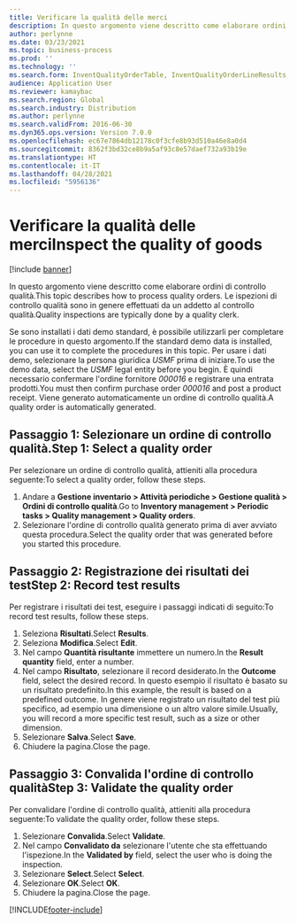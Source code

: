 ```yaml
---
title: Verificare la qualità delle merci
description: In questo argomento viene descritto come elaborare ordini di controllo qualità.
author: perlynne
ms.date: 03/23/2021
ms.topic: business-process
ms.prod: ''
ms.technology: ''
ms.search.form: InventQualityOrderTable, InventQualityOrderLineResults, HcmWorkerLookUp
audience: Application User
ms.reviewer: kamaybac
ms.search.region: Global
ms.search.industry: Distribution
ms.author: perlynne
ms.search.validFrom: 2016-06-30
ms.dyn365.ops.version: Version 7.0.0
ms.openlocfilehash: ec67e7864db12178c0f3cfe8b93d510a46e8a0d4
ms.sourcegitcommit: 8362f3bd32ce8b9a5af93c8e57daef732a93b19e
ms.translationtype: HT
ms.contentlocale: it-IT
ms.lasthandoff: 04/28/2021
ms.locfileid: "5956136"
---
```

# <a name="inspect-the-quality-of-goods"></a><span data-ttu-id="31d9c-103">Verificare la qualità delle merci</span><span class="sxs-lookup"><span data-stu-id="31d9c-103">Inspect the quality of goods</span></span>

[!include [banner](../../includes/banner.md)]

<span data-ttu-id="31d9c-104">In questo argomento viene descritto come elaborare ordini di controllo qualità.</span><span class="sxs-lookup"><span data-stu-id="31d9c-104">This topic describes how to process quality orders.</span></span> <span data-ttu-id="31d9c-105">Le ispezioni di controllo qualità sono in genere effettuati da un addetto al controllo qualità.</span><span class="sxs-lookup"><span data-stu-id="31d9c-105">Quality inspections are typically done by a quality clerk.</span></span>

<span data-ttu-id="31d9c-106">Se sono installati i dati demo standard, è possibile utilizzarli per completare le procedure in questo argomento.</span><span class="sxs-lookup"><span data-stu-id="31d9c-106">If the standard demo data is installed, you can use it to complete the procedures in this topic.</span></span> <span data-ttu-id="31d9c-107">Per usare i dati demo, selezionare la persona giuridica *USMF* prima di iniziare.</span><span class="sxs-lookup"><span data-stu-id="31d9c-107">To use the demo data, select the *USMF* legal entity before you begin.</span></span> <span data-ttu-id="31d9c-108">È quindi necessario confermare l'ordine fornitore *000016* e registrare una entrata prodotti.</span><span class="sxs-lookup"><span data-stu-id="31d9c-108">You must then confirm purchase order *000016* and post a product receipt.</span></span> <span data-ttu-id="31d9c-109">Viene generato automaticamente un ordine di controllo qualità.</span><span class="sxs-lookup"><span data-stu-id="31d9c-109">A quality order is automatically generated.</span></span>

## <a name="step-1-select-a-quality-order"></a><span data-ttu-id="31d9c-110">Passaggio 1: Selezionare un ordine di controllo qualità.</span><span class="sxs-lookup"><span data-stu-id="31d9c-110">Step 1: Select a quality order</span></span>

<span data-ttu-id="31d9c-111">Per selezionare un ordine di controllo qualità, attieniti alla procedura seguente:</span><span class="sxs-lookup"><span data-stu-id="31d9c-111">To select a quality order, follow these steps.</span></span>

1. <span data-ttu-id="31d9c-112">Andare a **Gestione inventario \> Attività periodiche \> Gestione qualità \> Ordini di controllo qualità**.</span><span class="sxs-lookup"><span data-stu-id="31d9c-112">Go to **Inventory management \> Periodic tasks \> Quality management \> Quality orders**.</span></span>
1. <span data-ttu-id="31d9c-113">Selezionare l'ordine di controllo qualità generato prima di aver avviato questa procedura.</span><span class="sxs-lookup"><span data-stu-id="31d9c-113">Select the quality order that was generated before you started this procedure.</span></span>

## <a name="step-2-record-test-results"></a><span data-ttu-id="31d9c-114">Passaggio 2: Registrazione dei risultati dei test</span><span class="sxs-lookup"><span data-stu-id="31d9c-114">Step 2: Record test results</span></span>

<span data-ttu-id="31d9c-115">Per registrare i risultati dei test, eseguire i passaggi indicati di seguito:</span><span class="sxs-lookup"><span data-stu-id="31d9c-115">To record test results, follow these steps.</span></span>

1. <span data-ttu-id="31d9c-116">Seleziona **Risultati**.</span><span class="sxs-lookup"><span data-stu-id="31d9c-116">Select **Results**.</span></span>
1. <span data-ttu-id="31d9c-117">Seleziona **Modifica**.</span><span class="sxs-lookup"><span data-stu-id="31d9c-117">Select **Edit**.</span></span>
1. <span data-ttu-id="31d9c-118">Nel campo **Quantità risultante** immettere un numero.</span><span class="sxs-lookup"><span data-stu-id="31d9c-118">In the **Result quantity** field, enter a number.</span></span>
1. <span data-ttu-id="31d9c-119">Nel campo **Risultato**, selezionare il record desiderato.</span><span class="sxs-lookup"><span data-stu-id="31d9c-119">In the **Outcome** field, select the desired record.</span></span> <span data-ttu-id="31d9c-120">In questo esempio il risultato è basato su un risultato predefinito.</span><span class="sxs-lookup"><span data-stu-id="31d9c-120">In this example, the result is based on a predefined outcome.</span></span> <span data-ttu-id="31d9c-121">In genere viene registrato un risultato del test più specifico, ad esempio una dimensione o un altro valore simile.</span><span class="sxs-lookup"><span data-stu-id="31d9c-121">Usually, you will record a more specific test result, such as a size or other dimension.</span></span>
1. <span data-ttu-id="31d9c-122">Selezionare **Salva**.</span><span class="sxs-lookup"><span data-stu-id="31d9c-122">Select **Save**.</span></span>
1. <span data-ttu-id="31d9c-123">Chiudere la pagina.</span><span class="sxs-lookup"><span data-stu-id="31d9c-123">Close the page.</span></span>

## <a name="step-3-validate-the-quality-order"></a><span data-ttu-id="31d9c-124">Passaggio 3: Convalida l'ordine di controllo qualità</span><span class="sxs-lookup"><span data-stu-id="31d9c-124">Step 3: Validate the quality order</span></span>

<span data-ttu-id="31d9c-125">Per convalidare l'ordine di controllo qualità, attieniti alla procedura seguente:</span><span class="sxs-lookup"><span data-stu-id="31d9c-125">To validate the quality order, follow these steps.</span></span>

1. <span data-ttu-id="31d9c-126">Selezionare **Convalida**.</span><span class="sxs-lookup"><span data-stu-id="31d9c-126">Select **Validate**.</span></span>
1. <span data-ttu-id="31d9c-127">Nel campo **Convalidato da** selezionare l'utente che sta effettuando l'ispezione.</span><span class="sxs-lookup"><span data-stu-id="31d9c-127">In the **Validated by** field, select the user who is doing the inspection.</span></span>
1. <span data-ttu-id="31d9c-128">Selezionare **Select**.</span><span class="sxs-lookup"><span data-stu-id="31d9c-128">Select **Select**.</span></span>
1. <span data-ttu-id="31d9c-129">Selezionare **OK**.</span><span class="sxs-lookup"><span data-stu-id="31d9c-129">Select **OK**.</span></span>
1. <span data-ttu-id="31d9c-130">Chiudere la pagina.</span><span class="sxs-lookup"><span data-stu-id="31d9c-130">Close the page.</span></span>

[!INCLUDE[footer-include](../../../includes/footer-banner.md)]
